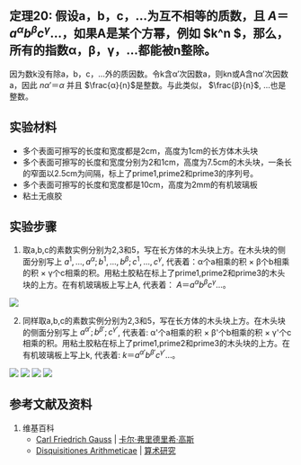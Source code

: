 ## 定理20: 假设a，b，c，…为互不相等的质数，且 $A＝a^αb^βc^γ…$，如果A是某个方幂，例如 $k^n $，那么，所有的指数α，β，γ，…都能被n整除。

因为数k没有除a，b，c，…外的质因数。令k含α′次因数a，则kn或A含nα′次因数a，因此 $nα′＝α$ 并且 $\frac{α}{n}$是整数。与此类似， $\frac{β}{n}$, …也是整数。

## 实验材料

- 多个表面可擦写的长度和宽度都是2cm，高度为1cm的长方体木头块
- 多个表面可擦写的长度和宽度分别为2和1cm，高度为7.5cm的木头块，一条长的窄面以2.5cm为间隔，标上了prime1,prime2和prime3的序列号。
- 多个表面可擦写的长度和宽度都是10cm，高度为2mm的有机玻璃板
- 粘土无痕胶

## 实验步骤

1. 取a,b,c的素数实例分别为2,3和5，写在长方体的木头块上方。在木头块的侧面分别写上 $a^1,...,a^α; b^1,...,b^β; c^1,...,c^γ$, 代表着：α个a相乘的积 × β个b相乘的积 × γ个c相乘的积。用粘土胶粘在标上了prime1,prime2和prime3的木头块的上方。在有机玻璃板上写上A, 代表着： $A＝a^αb^βc^γ…$。

![](/images/数论/高斯的算术研究中典型的推演实验/章2/定理20/20-1.jpg)

2. 同样取a,b,c的素数实例分别为2,3和5，写在长方体的木头块上方。在木头块的侧面分别写上 $a^{α'}; b^{β'}; c^{γ'}$, 代表着: α'个a相乘的积 × β'个b相乘的积 × γ'个c相乘的积。用粘土胶粘在标上了prime1,prime2和prime3的木头块的上方。在有机玻璃板上写上k, 代表着: $k＝a^{α'}b^{β'}c^{γ'}…$。

![](/images/数论/高斯的算术研究中典型的推演实验/章2/定理20/20-2.jpg)
![](/images/数论/高斯的算术研究中典型的推演实验/章2/定理20/20-3.jpg)
![](/images/数论/高斯的算术研究中典型的推演实验/章2/定理20/20-4.jpg)
![](/images/数论/高斯的算术研究中典型的推演实验/章2/定理20/20-5.jpg)

## 参考文献及资料

1. 维基百科
	- [Carl Friedrich Gauss](https://en.wikipedia.org/wiki/Carl_Friedrich_Gauss) | [卡尔·弗里德里希·高斯](https://zh.wikipedia.org/wiki/%E5%8D%A1%E7%88%BE%C2%B7%E5%BC%97%E9%87%8C%E5%BE%B7%E9%87%8C%E5%B8%8C%C2%B7%E9%AB%98%E6%96%AF) 
	- [Disquisitiones Arithmeticae](https://en.wikipedia.org/wiki/Disquisitiones_Arithmeticae) | [算术研究](https://zh.wikipedia.org/wiki/算术研究) 



